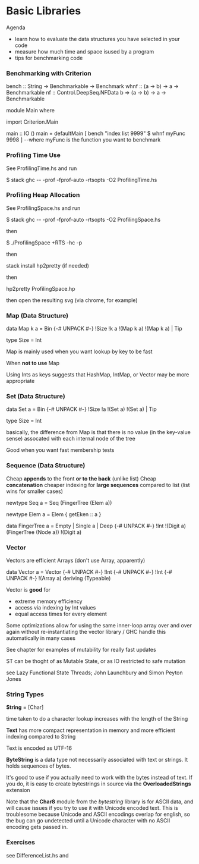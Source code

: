 # Basic Libraries

Agenda

* learn how to evaluate the data structures you have selected in your code
* measure how much time and space isused by a program
* tips for benchmarking code

### Benchmarking with Criterion

bench :: String -> Benchmarkable -> Benchmark
whnf :: (a -> b) -> a -> Benchmarkable
nf :: Control.DeepSeq.NFData b => (a -> b) -> a -> Benchmarkable

module Main where

import Criterion.Main

main :: IO ()
main = defaultMain
  [ bench "index list 9999" $ whnf myFunc 9998 ] --where myFunc is the function you want to benchmark

### Profiling Time Use
See ProfilingTime.hs and run

$ stack ghc -- -prof -fprof-auto -rtsopts -O2 ProfilingTime.hs

### Profiling Heap Allocation
See ProfilingSpace.hs and run

$ stack ghc -- -prof -fprof-auto -rtsopts -O2 ProfilingSpace.hs

then

$ ./ProfilingSpace +RTS -hc -p

then

stack install hp2pretty (if needed)

then

hp2pretty ProfilingSpace.hp

then open the resulting svg (via chrome, for example)

### Map (Data Structure)

data Map k a
 = Bin
   {-# UNPACK #-}
   !Size !k a
   !(Map k a) !(Map k a)
 | Tip

type Size = Int

Map is mainly used when you want lookup by key to be fast

When **not to use** Map

Using Ints as keys suggests that HashMap, IntMap, or Vector may be more appropriate

### Set (Data Structure)

data Set a
  = Bin
    {-# UNPACK #-}
    !Size !a !(Set a) !(Set a)
  | Tip

type Size = Int

basically, the difference from Map is that there is no value (in the key-value sense) assocated with each internal node of the tree

Good when you want fast membership tests

### Sequence (Data Structure)

Cheap **appends** to the front **or to the back** (unlike list)
Cheap **concatenation**
cheaper indexing for **large sequences** compared to list (list wins for smaller cases)

newtype Seq a = Seq (FingerTree (Elem a))

newtype Elem a = Elem { getEken :: a }

data FingerTree a
    = Empty
    | Single a
    | Deep {-# UNPACK #-} !Int !(Digit a) (FingerTree (Node a)) !(Digit a)

### Vector

Vectors are efficient Arrays (don't use Array, apparently)

data Vector a =
     Vector {-# UNPACK #-} !Int
            {-# UNPACK #-} !Int
            {-# UNPACK #-} !(Array a)
     deriving (Typeable)

Vector is **good** for
* extreme memory efficiency
* access via indexing by Int values
* equal access times for every element

Some optimizations allow for using the same inner-loop array over and over again without re-instantiating
the vector library / GHC handle this automatically in many cases

See chapter for examples of mutability for really fast updates

ST can be thoght of as Mutable State, or as IO restricted to safe mutation

see Lazy Functional State Threads; John Launchbury and Simon Peyton Jones

### String Types

**String** = [Char]

time taken to do a character lookup increases with the length of the String

**Text** has more compact representation in memory and more efficient indexing compared to String

Text is encoded as UTF-16

**ByteString** is a data type not necessarily associated with text or strings. It holds sequences of bytes.

It's good to use if you actually need to work with the bytes instead of text. If you do, it is easy to create bytestrings in source via the **OverloadedStrings** extension

Note that the **Char8** module from the *bytestring* library is for ASCII data, and will cause issues if you try to use it with Unicode encoded text. This is troublesome because Unicode and ASCII encodings overlap for english, so the bug can go undetected until a Unicode character with no ASCII encoding gets passed in.

### Exercises

see DifferenceList.hs and